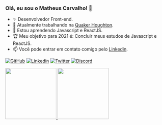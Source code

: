 ### Olá, eu sou o Matheus Carvalho! 👋

- ✨ Desenvolvedor Front-end.
- 🔭 Atualmente trabalhando na [Quaker Houghton](https://www.linkedin.com/company/quakerhoughton/mycompany/).
- 🌱 Estou aprendendo Javascript e ReactJS.
- 🏆 Meu objetivo para 2021 é: Concluir meus estudos de Javascript e ReactJS.
- 📫 Você pode entrar em contato comigo pelo [Linkedin](https://www.linkedin.com/in/matheus-carvalho-775504171/).

[![GitHub](https://img.shields.io/badge/Github-FFFFFF?style=for-the-badge&logo=github&logoColor=black)](https://github.com/mathxx-dev)
[![Linkedin](https://img.shields.io/badge/Linkedin-FFFFFF?style=for-the-badge&logo=linkedin&logoColor=black)](https://www.linkedin.com/in/matheus-carvalho-775504171/)
[![Twitter](https://img.shields.io/badge/Twitter-FFFFFF?style=for-the-badge&logo=twitter&logoColor=black)](https://twitter.com/mtteux_)
[![Discord](https://img.shields.io/badge/Discord-FFFFFF?style=for-the-badge&logo=discord&logoColor=black)](https://discord.gg/FFJ9tvj5Kj)
<!-- [![Reddit](https://img.shields.io/badge/Reddit-FF4500?style=for-the-badge&logo=reddit&logoColor=white)](https://www.reddit.com/user/) -->

<!-- GIF ao lado direito <img align="right" alt="GIF" height="170px" src="https://media.giphy.com/media/J5B1Y8QZnzXXbLQIBu/giphy.gif" /> -->

<a href="https://github.com/mathxx-dev">
  <img height="160em" src="https://github-readme-stats.vercel.app/api?username=mathxx-dev&show_icons=true&include_all_commits=true&custom_title=GitHub+Stats&            theme=black">
  <img height="160em" src="https://github-readme-stats.vercel.app/api/top-langs/?username=mathxx-dev&layout=compact&theme=black">
</a>
